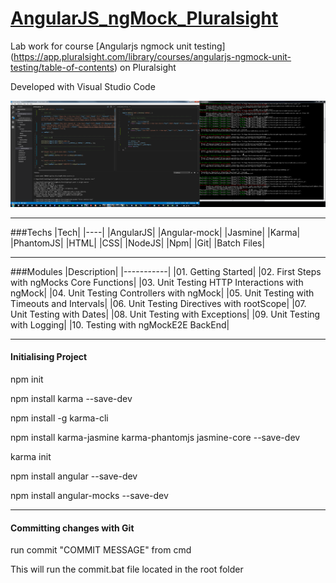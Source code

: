 # [AngularJS_ngMock_Pluralsight](https://www.pluralsight.com/courses/angularjs-ngmock-unit-testing)


Lab work for course [Angularjs ngmock unit testing] (https://app.pluralsight.com/library/courses/angularjs-ngmock-unit-testing/table-of-contents) on Pluralsight


Developed with Visual Studio Code

![TDD](https://github.com/Apollo013/AngularJS_ngMock_Pluralsight/blob/master/Screenshot.png?raw=true "TDD Screen shot")

---

###Techs
|Tech|
|----|
|AngularJS|
|Angular-mock|
|Jasmine|
|Karma|
|PhantomJS|
|HTML|
|CSS|
|NodeJS|
|Npm|
|Git|
|Batch Files|

---

###Modules
|Description|
|-----------|
|01. Getting Started|
|02. First Steps with ngMocks Core Functions|
|03. Unit Testing HTTP Interactions with ngMock|
|04. Unit Testing Controllers with ngMock|
|05. Unit Testing with Timeouts and Intervals|
|06. Unit Testing Directives with rootScope|
|07. Unit Testing with Dates|
|08. Unit Testing with Exceptions|
|09. Unit Testing with Logging|
|10. Testing with ngMockE2E BackEnd|

---

#### Initialising Project
npm init

npm install karma --save-dev

npm install -g karma-cli

npm install karma-jasmine karma-phantomjs jasmine-core --save-dev

karma init

npm install angular --save-dev

npm install angular-mocks --save-dev

---

#### Committing changes with Git
run commit "COMMIT MESSAGE" from cmd

This will run the commit.bat file located in the root folder

